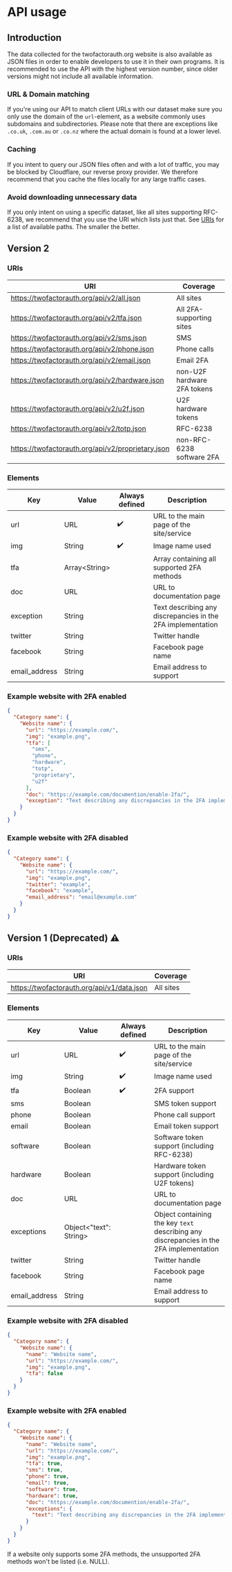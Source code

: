 # API usage
## Introduction

The data collected for the twofactorauth.org website is also available as JSON files in order to enable developers to use it in their own programs. It is recommended to use the API with the highest version number, since older versions might not include all available information.

### URL & Domain matching

If you're using our API to match client URLs with our dataset make sure you only use the domain of the `url`-element, as a website commonly uses subdomains and subdirectories. Please note that there are exceptions like `.co.uk`, `.com.au` or `.co.nz` where the actual domain is found at a lower level.

### Caching

If you intent to query our JSON files often and with a lot of traffic, you may be blocked by Cloudflare, our reverse proxy provider. We therefore recommend that you cache the files locally for any large traffic cases.

### Avoid downloading unnecessary data

If you only intent on using a specific dataset, like all sites supporting RFC-6238, we recommend that you use the URI which lists just that. See [URIs](#uris-1) for a list of available paths. The smaller the better.

## Version 2

### URIs

|URI|Coverage|
|---|--------|
|https://twofactorauth.org/api/v2/all.json|All sites|
|https://twofactorauth.org/api/v2/tfa.json|All 2FA-supporting sites|
|https://twofactorauth.org/api/v2/sms.json|SMS|
|https://twofactorauth.org/api/v2/phone.json|Phone calls|
|https://twofactorauth.org/api/v2/email.json|Email 2FA|
|https://twofactorauth.org/api/v2/hardware.json|non-U2F hardware 2FA tokens|
|https://twofactorauth.org/api/v2/u2f.json|U2F hardware tokens|
|https://twofactorauth.org/api/v2/totp.json|RFC-6238|
|https://twofactorauth.org/api/v2/proprietary.json|non-RFC-6238 software 2FA|


### Elements

|Key|Value|Always defined|Description|
|---|-----|---------------|-----------|
|url|URL|:heavy_check_mark:|URL to the main page of the site/service|
|img|String|:heavy_check_mark:|Image name used|
|tfa|Array\<String>||Array containing all supported 2FA methods|
|doc|URL||URL to documentation page|
|exception|String||Text describing any discrepancies in the 2FA implementation|
|twitter|String||Twitter handle|
|facebook|String||Facebook page name|
|email_address|String||Email address to support|

### Example website with 2FA enabled

```JSON
{
  "Category name": {
    "Website name": {
      "url": "https://example.com/",
      "img": "example.png",
      "tfa": [
        "sms",
        "phone",
        "hardware",
        "totp",
        "proprietary",
        "u2f"
      ],
      "doc": "https://example.com/documention/enable-2fa/",
      "exception": "Text describing any discrepancies in the 2FA implementation."
    }
  }
}
```

### Example website with 2FA disabled

```JSON
{
  "Category name": {
    "Website name": {
      "url": "https://example.com/",
      "img": "example.png",
      "twitter": "example",
      "facebook": "example",
      "email_address": "email@example.com"
    }  
  }
}
```

## Version 1 (Deprecated) :warning:

### URIs

|URI|Coverage|
|---|--------|
|https://twofactorauth.org/api/v1/data.json|All sites|

### Elements

|Key|Value|Always defined|Description|
|---|-----|---------------|-----------|
|url|URL|:heavy_check_mark:|URL to the main page of the site/service|
|img|String|:heavy_check_mark:|Image name used|
|tfa|Boolean|:heavy_check_mark:|2FA support|
|sms|Boolean||SMS token support|
|phone|Boolean||Phone call support|
|email|Boolean||Email token support|
|software|Boolean||Software token support (including RFC-6238)|
|hardware|Boolean||Hardware token support (including U2F tokens)|
|doc|URL||URL to documentation page|
|exceptions|Object\<"text": String>||Object containing the key `text` describing any discrepancies in the 2FA implementation|
|twitter|String||Twitter handle|
|facebook|String||Facebook page name|
|email_address|String||Email address to support|

### Example website with 2FA disabled

```JSON
{
  "Category name": {
    "Website name": {
      "name": "Website name",
      "url": "https://example.com/",
      "img": "example.png",
      "tfa": false
    }   
  }
}
```

### Example website with 2FA enabled

```JSON
{
  "Category name": {
    "Website name": {
      "name": "Website name",
      "url": "https://example.com/",
      "img": "example.png",
      "tfa": true,
      "sms": true,
      "phone": true,
      "email": true,
      "software": true,
      "hardware": true,
      "doc": "https://example.com/documention/enable-2fa/",
      "exceptions": {
        "text": "Text describing any discrepancies in the 2FA implementation."
      }
    }   
  }
}
```

If a website only supports some 2FA methods, the unsupported 2FA methods won't be listed (i.e. NULL).
